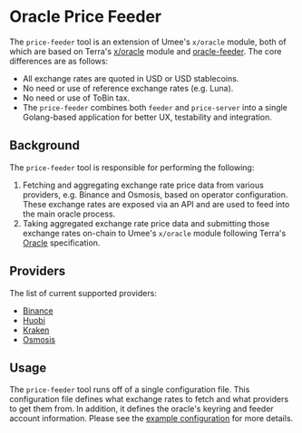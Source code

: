 # Oracle Price Feeder

The `price-feeder` tool is an extension of Umee's `x/oracle` module, both of
which are based on Terra's [x/oracle](https://github.com/terra-money/core/tree/main/x/oracle)
module and [oracle-feeder](https://github.com/terra-money/oracle-feeder). The
core differences are as follows:

- All exchange rates are quoted in USD or USD stablecoins.
- No need or use of reference exchange rates (e.g. Luna).
- No need or use of ToBin tax.
- The `price-feeder` combines both `feeder` and `price-server` into a single
  Golang-based application for better UX, testability and integration.

## Background

The `price-feeder` tool is responsible for performing the following:

1. Fetching and aggregating exchange rate price data from various providers, e.g.
   Binance and Osmosis, based on operator configuration. These exchange rates
   are exposed via an API and are used to feed into the main oracle process.
2. Taking aggregated exchange rate price data and submitting those exchange rates
   on-chain to Umee's `x/oracle` module following Terra's [Oracle](https://docs.terra.money/Reference/Terra-core/Module-specifications/spec-oracle.html)
   specification.

## Providers

The list of current supported providers:

- [Binance](https://www.binance.com/en)
- [Huobi](https://www.huobi.com/en-us/)
- [Kraken](https://www.kraken.com/en-us/)
- [Osmosis](https://app.osmosis.zone/)

## Usage

The `price-feeder` tool runs off of a single configuration file. This configuration
file defines what exchange rates to fetch and what providers to get them from.
In addition, it defines the oracle's keyring and feeder account information.
Please see the [example configuration](price-feeder.example.toml) for more details.
